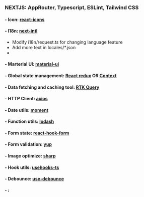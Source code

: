 ### NEXTJS: AppRouter, Typescript, ESLint, Tailwind CSS

#### - Icon: [react-icons](https://react-icons.github.io/react-icons/)

#### - I18n: [next-intl](https://next-intl-docs.vercel.app/docs/getting-started/app-router/without-i18n-routing)

- Modify i18n/request.ts for changing language feature
- Add more text in locales/\*.json
-

#### - Marterial UI: [material-ui](https://mui.com/material-ui/integrations/nextjs/)

#### - Global state management: [React redux](https://redux.js.org/usage/nextjs) OR [Context](https://react.dev/reference/react/)

#### - Data fetching and caching tool: [RTK Query ](https://redux-toolkit.js.org/rtk-query/usage-with-typescript)

#### - HTTP Client: [axios](https://axios-http.com/docs/example)

#### - Date utils: [moment](https://momentjs.com/)

#### - Function utils: [lodash](https://lodash.com/)

#### - Form state: [react-hook-form](https://www.react-hook-form.com/)

#### - Form validation: [yup](https://github.com/jquense/yup)

#### - Image optimize: [sharp](https://www.npmjs.com/package/sharp)

#### - Hook utils: [usehooks-ts](https://usehooks-ts.com/introduction)

#### - Debounce: [use-debounce](https://www.npmjs.com/package/use-debounce)

#### - : []()
